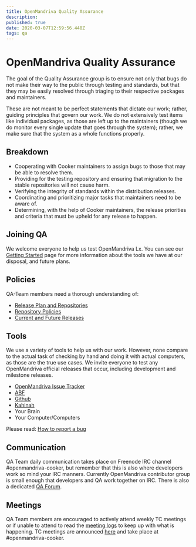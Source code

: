 ```yaml
---
title: OpenMandriva Quality Assurance
description: 
published: true
date: 2020-03-07T12:59:56.448Z
tags: qa
---
```


# OpenMandriva Quality Assurance

The goal of the Quality Assurance group is to ensure not only that bugs do not make their way to the public through testing and standards, but that they may be easily resolved through triaging to their respective packages and maintainers.

These are not meant to be perfect statements that dictate our work; rather, guiding principles that govern our work. We do not extensively test items like individual packages, as those are left up to the maintainers (though we do monitor every single update that goes through the system); rather, we make sure that the system as a whole functions properly. 

## Breakdown
- Cooperating with Cooker maintainers to assign bugs to those that may be able to resolve them.
- Providing for the testing repository and ensuring that migration to the stable repositories will not cause harm.
- Verifying the integrity of standards within the distribution releases.
- Coordinating and prioritizing major tasks that maintainers need to be aware of.
- Determining, with the help of Cooker maintainers, the release priorities and criteria that must be upheld for any release to happen.

## Joining QA
We welcome everyone to help us test OpenMandriva Lx.
You can see our [Getting Started](/dev/QA_Getting_Started) page for more information about the tools we have at our disposal, and future plans. 

## Policies
QA-Team members need a thorough understanding of:

- [Release Plan and Repositories](/doc/release_plan_and_repositories)
- [Repository Policies](/dev/Repository_Policies)
- [Current and Future Releases](/releases)

## Tools
We use a variety of tools to help us with our work. However, none compare to the actual task of checking by hand and doing it with actual computers, as those are the true use cases.
We invite everyone to test any OpenMandriva official releases that occur, including development and milestone releases.

- [OpenMandriva Issue Tracker](http://issues.openmandriva.org/)
- [ABF](https://abf.openmandriva.org/projects)
- [Github](https://github.com/OpenMandrivaSoftware)
- [Kahinah](https://kahinah.rxu.tech/)
- Your Brain
- Your Computer/Computers

Please read: [How to report a bug](/doc/howto-report-bug)

## Communication
QA Team daily communication takes place on Freenode IRC channel #openmandriva-cooker, but remember that this is also where developers work so mind your IRC manners.
Currently OpenMandriva contributor group is small enough that developers and QA work together on IRC.
There is also a dedicated [QA Forum](https://forum.openmandriva.org/c/en/qa).

## Meetings
QA Team members are encouraged to actively attend weekly TC meetings or if unable to attend to read the [meeting logs](https://chwido.openmandriva.org/meetings/%23openmandriva-cooker/) to keep up with what is happening.
TC meetings are announced [here](https://forum.openmandriva.org/t/events-and-meetings-calendar/2735) and take place at #openmandriva-cooker. 


